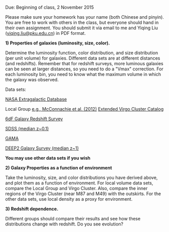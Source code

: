 Due: Beginning of class, 2 November 2015

Please make sure your homework has your name (both Chinese and pinyin). You are free to work with others in the class, 
but everyone should hand in their own assignment. You should submit it via email to me and Yiqing Liu (yiqing.liu@pku.edu.cn) in PDF format.

**1) Properties of galaxies (luminosity, size, color).**

Determine the luminosity function, color distribution, and size distribution (per unit volume) for galaxies. Different data sets are at different distances (and redshifts). Remember that for redshift surveys, more luminous galaxies can be seen at larger distances, so you need to do a "Vmax" correction. For each luminosity bin, you need to know what the maximum volume in which the galaxy was observed.

Data sets:

[NASA Extragalactic Database](https://ned.ipac.caltech.edu)

Local Group [e.g., McConnachie et al. (2012)](http://adsabs.harvard.edu/abs/2012AJ....144....4M)
[Extended Virgo Cluster Catalog](https://sites.google.com/site/extendedvcc/)

[6dF Galaxy Redshift Survey](http://www-wfau.roe.ac.uk/6dFGS/)

[SDSS (median z~0.1)](http://skyserver.sdss.org/dr12/en/home.aspx)

[GAMA](http://www.gama-survey.org/dr2/)

[DEEP2 Galaxy Survey (median z~1)](http://deep.ps.uci.edu/DR4/home.html)

**You may use other data sets if you wish**

**2) Galaxy Properties as a function of environment**

Take the luminosity, size, and color distributions you have derived above, and plot them as a function of environment. For local volume data sets, compare the Local Group and Virgo Cluster. Also, compare the inner regions of the Virgo Cluster (near M87 and M49) with the outskirts. For the other data sets, use local density as a proxy for environment. 

**3) Redshift dependence.**

Different groups should compare their results and see how these distributions change with redshift. Do you see evolution?




